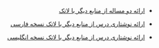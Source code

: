 <div dir="rtl">

- [ارائه دو مساله از منابع دیگر با لاتک](https://github.com/ma-abedin90/PNU_3991_AR/blob/main/Theory-of-Languages-and-Machines/LaTeX_Works/2-Problems-Presentation.pdf)

- [ارائه نوشتاری درس از منابع دیگر با لاتک نسخه فارسی](https://github.com/ma-abedin90/PNU_3991_AR/blob/main/Theory-of-Languages-and-Machines/LaTeX_Works/Theory%20of%20Languages%20and%20Machines%20-%20421-424-fa.pdf)

- [ارائه نوشتاری درس از منابع دیگر با لاتک نسخه انگلیسی](https://github.com/ma-abedin90/PNU_3991_AR/blob/main/Theory-of-Languages-and-Machines/LaTeX_Works/Theory%20of%20Languages%20and%20Machines%20-%20421-424-en.pdf)

</div>
